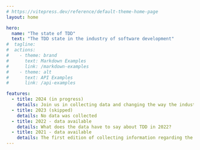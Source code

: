 ```yaml
---
# https://vitepress.dev/reference/default-theme-home-page
layout: home

hero:
  name: "The state of TDD"
  text: "The TDD state in the industry of software development"
#  tagline:
#  actions:
#    - theme: brand
#      text: Markdown Examples
#      link: /markdown-examples
#    - theme: alt
#      text: API Examples
#      link: /api-examples

features:
  - title: 2024 (in progress)
    details: Join us in collecting data and changing the way the industry builds software through Test Driven Development.
  - title: 2023 (skipped)
    details: No data was collected
  - title: 2022 - data available
    details: What does the data have to say about TDD in 2022?
  - title: 2021 - data available
    details: The first edition of collecting information regarding the TDD practice focused on TDD anti-patterns.
---
```


